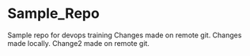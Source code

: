 # Sample_Repo
Sample repo for devops training
Changes made on remote git.
Changes made locally.
Change2 made on remote git.
